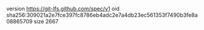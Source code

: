 version https://git-lfs.github.com/spec/v1
oid sha256:309021a2e7fce397fc8786eb4adc2e7a4db23ec561353f7490b3fe8a08865709
size 2667
